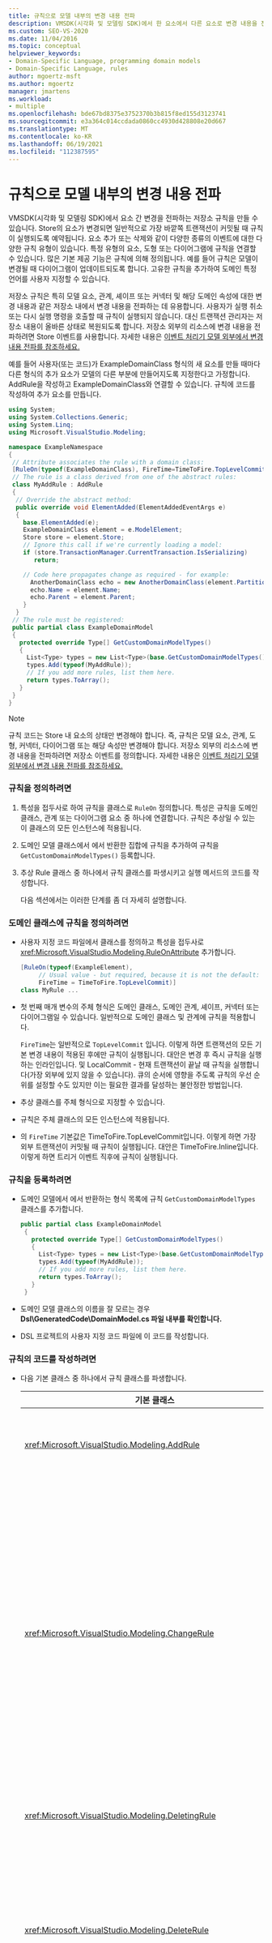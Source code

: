 ```yaml
---
title: 규칙으로 모델 내부의 변경 내용 전파
description: VMSDK(시각화 및 모델링 SDK)에서 한 요소에서 다른 요소로 변경 내용을 전파하는 저장소 규칙을 만드는 방법을 알아봅니다.
ms.custom: SEO-VS-2020
ms.date: 11/04/2016
ms.topic: conceptual
helpviewer_keywords:
- Domain-Specific Language, programming domain models
- Domain-Specific Language, rules
author: mgoertz-msft
ms.author: mgoertz
manager: jmartens
ms.workload:
- multiple
ms.openlocfilehash: bde67bd8375e3752370b3b815f8ed155d3123741
ms.sourcegitcommit: e3a364c014ccdada0860cc4930d428808e20d667
ms.translationtype: MT
ms.contentlocale: ko-KR
ms.lasthandoff: 06/19/2021
ms.locfileid: "112387595"
---
```

# <a name="rules-propagate-changes-within-the-model"></a>규칙으로 모델 내부의 변경 내용 전파
VMSDK(시각화 및 모델링 SDK)에서 요소 간 변경을 전파하는 저장소 규칙을 만들 수 있습니다. Store의 요소가 변경되면 일반적으로 가장 바깥쪽 트랜잭션이 커밋될 때 규칙이 실행되도록 예약됩니다. 요소 추가 또는 삭제와 같이 다양한 종류의 이벤트에 대한 다양한 규칙 유형이 있습니다. 특정 유형의 요소, 도형 또는 다이어그램에 규칙을 연결할 수 있습니다. 많은 기본 제공 기능은 규칙에 의해 정의됩니다. 예를 들어 규칙은 모델이 변경될 때 다이어그램이 업데이트되도록 합니다. 고유한 규칙을 추가하여 도메인 특정 언어를 사용자 지정할 수 있습니다.

 저장소 규칙은 특히 모델 요소, 관계, 셰이프 또는 커넥터 및 해당 도메인 속성에 대한 변경 내용과 같은 저장소 내에서 변경 내용을 전파하는 데 유용합니다. 사용자가 실행 취소 또는 다시 실행 명령을 호출할 때 규칙이 실행되지 않습니다. 대신 트랜잭션 관리자는 저장소 내용이 올바른 상태로 복원되도록 합니다. 저장소 외부의 리소스에 변경 내용을 전파하려면 Store 이벤트를 사용합니다. 자세한 내용은 [이벤트 처리기 모델 외부에서 변경 내용 전파를 참조하세요.](../modeling/event-handlers-propagate-changes-outside-the-model.md)

 예를 들어 사용자(또는 코드)가 ExampleDomainClass 형식의 새 요소를 만들 때마다 다른 형식의 추가 요소가 모델의 다른 부분에 만들어지도록 지정한다고 가정합니다. AddRule을 작성하고 ExampleDomainClass와 연결할 수 있습니다. 규칙에 코드를 작성하여 추가 요소를 만듭니다.

```csharp
using System;
using System.Collections.Generic;
using System.Linq;
using Microsoft.VisualStudio.Modeling;

namespace ExampleNamespace
{
 // Attribute associates the rule with a domain class:
 [RuleOn(typeof(ExampleDomainClass), FireTime=TimeToFire.TopLevelCommit)]
 // The rule is a class derived from one of the abstract rules:
 class MyAddRule : AddRule
 {
  // Override the abstract method:
  public override void ElementAdded(ElementAddedEventArgs e)
  {
    base.ElementAdded(e);
    ExampleDomainClass element = e.ModelElement;
    Store store = element.Store;
    // Ignore this call if we're currently loading a model:
    if (store.TransactionManager.CurrentTransaction.IsSerializing)
       return;

    // Code here propagates change as required - for example:
      AnotherDomainClass echo = new AnotherDomainClass(element.Partition);
      echo.Name = element.Name;
      echo.Parent = element.Parent;
    }
  }
 // The rule must be registered:
 public partial class ExampleDomainModel
 {
   protected override Type[] GetCustomDomainModelTypes()
   {
     List<Type> types = new List<Type>(base.GetCustomDomainModelTypes());
     types.Add(typeof(MyAddRule));
     // If you add more rules, list them here.
     return types.ToArray();
   }
 }
}
```

> [!NOTE]
> 규칙 코드는 Store 내 요소의 상태만 변경해야 합니다. 즉, 규칙은 모델 요소, 관계, 도형, 커넥터, 다이어그램 또는 해당 속성만 변경해야 합니다. 저장소 외부의 리소스에 변경 내용을 전파하려면 저장소 이벤트를 정의합니다. 자세한 내용은 [이벤트 처리기 모델 외부에서 변경 내용 전파를 참조하세요.](../modeling/event-handlers-propagate-changes-outside-the-model.md)

### <a name="to-define-a-rule"></a>규칙을 정의하려면

1. 특성을 접두사로 하여 규칙을 클래스로 `RuleOn` 정의합니다. 특성은 규칙을 도메인 클래스, 관계 또는 다이어그램 요소 중 하나에 연결합니다. 규칙은 추상일 수 있는 이 클래스의 모든 인스턴스에 적용됩니다.

2. 도메인 모델 클래스에서 에서 반환한 집합에 규칙을 추가하여 규칙을 `GetCustomDomainModelTypes()` 등록합니다.

3. 추상 Rule 클래스 중 하나에서 규칙 클래스를 파생시키고 실행 메서드의 코드를 작성합니다.

   다음 섹션에서는 이러한 단계를 좀 더 자세히 설명합니다.

### <a name="to-define-a-rule-on-a-domain-class"></a>도메인 클래스에 규칙을 정의하려면

- 사용자 지정 코드 파일에서 클래스를 정의하고 특성을 접두사로 <xref:Microsoft.VisualStudio.Modeling.RuleOnAttribute> 추가합니다.

    ```csharp
    [RuleOn(typeof(ExampleElement),
         // Usual value - but required, because it is not the default:
         FireTime = TimeToFire.TopLevelCommit)]
    class MyRule ...

    ```

- 첫 번째 매개 변수의 주체 형식은 도메인 클래스, 도메인 관계, 셰이프, 커넥터 또는 다이어그램일 수 있습니다. 일반적으로 도메인 클래스 및 관계에 규칙을 적용합니다.

     `FireTime`는 일반적으로 `TopLevelCommit` 입니다. 이렇게 하면 트랜잭션의 모든 기본 변경 내용이 적용된 후에만 규칙이 실행됩니다. 대안은 변경 후 즉시 규칙을 실행하는 인라인입니다. 및 LocalCommit - 현재 트랜잭션이 끝날 때 규칙을 실행합니다(가장 외부에 있지 않을 수 있습니다). 큐의 순서에 영향을 주도록 규칙의 우선 순위를 설정할 수도 있지만 이는 필요한 결과를 달성하는 불안정한 방법입니다.

- 추상 클래스를 주체 형식으로 지정할 수 있습니다.

- 규칙은 주체 클래스의 모든 인스턴스에 적용됩니다.

- 의 `FireTime` 기본값은 TimeToFire.TopLevelCommit입니다. 이렇게 하면 가장 외부 트랜잭션이 커밋될 때 규칙이 실행됩니다. 대안은 TimeToFire.Inline입니다. 이렇게 하면 트리거 이벤트 직후에 규칙이 실행됩니다.

### <a name="to-register-the-rule"></a>규칙을 등록하려면

- 도메인 모델에서 에서 반환하는 형식 목록에 규칙 `GetCustomDomainModelTypes` 클래스를 추가합니다.

    ```csharp
    public partial class ExampleDomainModel
     {
       protected override Type[] GetCustomDomainModelTypes()
       {
         List<Type> types = new List<Type>(base.GetCustomDomainModelTypes());
         types.Add(typeof(MyAddRule));
         // If you add more rules, list them here.
         return types.ToArray();
       }
     }

    ```

- 도메인 모델 클래스의 이름을 잘 모르는 경우 **Dsl\GeneratedCode\DomainModel.cs 파일 내부를 확인합니다.**

- DSL 프로젝트의 사용자 지정 코드 파일에 이 코드를 작성합니다.

### <a name="to-write-the-code-of-the-rule"></a>규칙의 코드를 작성하려면

- 다음 기본 클래스 중 하나에서 규칙 클래스를 파생합니다.

  | 기본 클래스 | 트리거 |
  |-|-|
  | <xref:Microsoft.VisualStudio.Modeling.AddRule> | 요소, 링크 또는 셰이프가 추가됩니다.<br /><br /> 이를 사용하여 새 요소 외에 새 관계를 검색할 수 있습니다. |
  | <xref:Microsoft.VisualStudio.Modeling.ChangeRule> | 도메인 속성 값이 변경됩니다. 메서드 인수는 이전 값과 새 값을 제공합니다.<br /><br /> 셰이프의 경우 기본 제공 속성이 변경될 때 셰이프가 이동되면 이 규칙이 `AbsoluteBounds` 트리거됩니다.<br /><br /> 대부분의 경우 재정의 `OnValueChanged` 하거나 속성 처리기에서 더 편리 `OnValueChanging` 합니다. 이러한 메서드는 변경 전후에 즉시 호출됩니다. 반면 규칙은 일반적으로 트랜잭션이 끝날 때 실행됩니다. 자세한 내용은 [도메인 속성 값 변경 처리기 를 참조하세요.](../modeling/domain-property-value-change-handlers.md) **참고:**  이 규칙은 링크를 만들거나 삭제할 때 트리거되지 않습니다. 대신 `AddRule` 도메인 관계에 대한 및 를 `DeleteRule` 작성합니다. |
  | <xref:Microsoft.VisualStudio.Modeling.DeletingRule> | 요소 또는 링크가 삭제될 때 트리거됩니다. ModelElement.IsDeleting 속성은 트랜잭션이 끝날 때까지 true입니다. |
  | <xref:Microsoft.VisualStudio.Modeling.DeleteRule> | 요소 또는 링크가 삭제되었을 때 수행됩니다. 규칙은 DeletingRules를 비롯한 다른 모든 규칙이 실행된 후에 실행됩니다. ModelElement.IsDeleting은 false이고 ModelElement.IsDeleted는 true입니다. 후속 실행 취소를 허용하기 위해 요소는 실제로 메모리에서 제거되지 않지만 Store.ElementDirectory에서 제거됩니다. |
  | <xref:Microsoft.VisualStudio.Modeling.MoveRule> | 요소가 한 저장소 파티션에서 다른 저장소 파티션으로 이동됩니다.<br /><br /> (이는 도형의 그래픽 위치와 관련이 없습니다.) |
  | <xref:Microsoft.VisualStudio.Modeling.RolePlayerChangeRule> | 이 규칙은 도메인 관계에만 적용됩니다. 링크의 양쪽 끝에 모델 요소를 명시적으로 할당하면 트리거됩니다. |
  | <xref:Microsoft.VisualStudio.Modeling.RolePlayerPositionChangeRule> | 링크의 MoveBefore 또는 MoveToIndex 메서드를 사용하여 요소 간 링크 순서가 변경될 때 트리거됩니다. |
  | <xref:Microsoft.VisualStudio.Modeling.TransactionBeginningRule> | 트랜잭션을 만들 때 실행됩니다. |
  | <xref:Microsoft.VisualStudio.Modeling.TransactionCommittingRule> | 트랜잭션이 커밋되려고 할 때 실행됩니다. |
  | <xref:Microsoft.VisualStudio.Modeling.TransactionRollingBackRule> | 트랜잭션이 롤백되려고 할 때 실행됩니다. |

- 각 클래스에는 재정의하는 메서드가 있습니다. `override`클래스를 입력하여 검색합니다. 이 메서드의 매개 변수는 변경 중인 요소를 식별합니다.

  규칙에 대한 다음 사항을 알아차리세요.

1. 트랜잭션의 변경 집합은 많은 규칙을 트리거할 수 있습니다. 일반적으로 규칙은 가장 외부 트랜잭션이 커밋될 때 실행됩니다. 지정되지 않은 순서로 실행됩니다.

2. 규칙은 항상 트랜잭션 내에서 실행됩니다. 따라서 변경할 새 트랜잭션을 만들 필요가 없습니다.

3. 트랜잭션이 롤백되거나 실행 취소 또는 다시 실행 작업이 수행될 때 규칙이 실행되지 않습니다. 이러한 작업은 Store의 모든 콘텐츠를 이전 상태로 다시 설정합니다. 따라서 규칙이 Store 외부의 상태를 변경하는 경우 Store 콘텐츠와 동기적으로 유지되지 않을 수 있습니다. Store 외부에서 상태를 업데이트하려면 이벤트를 사용하는 것이 좋습니다. 자세한 내용은 [이벤트 처리기 모델 외부에서 변경 내용 전파를 참조하세요.](../modeling/event-handlers-propagate-changes-outside-the-model.md)

4. 일부 규칙은 모델이 파일에서 로드될 때 실행됩니다. 로드 또는 저장이 진행 중인지 확인하려면 를 `store.TransactionManager.CurrentTransaction.IsSerializing` 사용합니다.

5. 규칙 코드에서 더 많은 규칙 트리거를 만드는 경우 실행 목록의 끝에 추가되고 트랜잭션이 완료되기 전에 실행됩니다. DeletedRules는 다른 모든 규칙 후에 실행됩니다. 한 규칙은 트랜잭션에서 각 변경에 대해 한 번씩 여러 번 실행할 수 있습니다.

6. 규칙과 정보를 전달하려면 에 정보를 저장할 수 `TransactionContext` 있습니다. 이 사전은 트랜잭션 중에 유지 관리되는 사전일 뿐입니다. 트랜잭션이 종료되면 삭제됩니다. 각 규칙의 이벤트 인수는 액세스 권한을 제공합니다. 규칙은 예측 가능한 순서로 실행되지 않습니다.

7. 다른 대안을 고려한 후 규칙을 사용합니다. 예를 들어 값이 변경되면 속성을 업데이트하려면 계산된 속성을 사용하는 것이 좋습니다. 셰이프의 크기나 위치를 제한 하려면를 사용 `BoundsRule` 합니다. 속성 값의 변경 내용에 응답 하려면 `OnValueChanged` 속성에 처리기를 추가 합니다. 자세한 내용은 [변경 내용에 대 한 응답 및 전파](../modeling/responding-to-and-propagating-changes.md)를 참조 하세요.

## <a name="example"></a>예제
 다음 예에서는 두 요소를 연결 하기 위해 도메인 관계가 인스턴스화될 때 속성을 업데이트 합니다. 규칙은 사용자가 다이어그램에서 링크를 만들 때 뿐만 아니라 프로그램 코드에서 링크를 만들 때에도 트리거됩니다.

 이 예를 테스트 하려면 작업 흐름 솔루션 템플릿을 사용 하 여 DSL을 만들고 Dsl 프로젝트의 파일에 다음 코드를 삽입 합니다. 솔루션을 빌드 및 실행 하 고 디버깅 프로젝트에서 샘플 파일을 엽니다. 주석 모양과 흐름 요소 사이에 주석 링크를 그립니다. 주석의 텍스트는 연결한 최근 요소에 대 한 보고서로 변경 됩니다.

 실제로 모든 AddRule에 대 한 DeleteRule를 작성 합니다.

```csharp
using System;
using System.Collections.Generic;
using System.Linq;
using System.Text;
using Microsoft.VisualStudio.Modeling;

namespace Company.TaskRuleExample
{

  [RuleOn(typeof(CommentReferencesSubjects))]
  public class RoleRule : AddRule
  {

    public override void ElementAdded(ElementAddedEventArgs e)
    {
      base.ElementAdded(e);
      CommentReferencesSubjects link = e.ModelElement as CommentReferencesSubjects;
      Comment comment = link.Comment;
      FlowElement subject = link.Subject;
      Transaction current = link.Store.TransactionManager.CurrentTransaction;
      // Don't want to run when we're just loading from file:
      if (current.IsSerializing) return;
      comment.Text = "Flow has " + subject.FlowTo.Count + " outgoing connections";
    }

  }

  public partial class TaskRuleExampleDomainModel
  {
    protected override Type[] GetCustomDomainModelTypes()
    {
      List<Type> types = new List<Type>(base.GetCustomDomainModelTypes());
      types.Add(typeof(RoleRule));
      return types.ToArray();
    }
  }

}
```

## <a name="see-also"></a>참조

- [이벤트 처리기로 모델 외부의 변경 내용 전파](../modeling/event-handlers-propagate-changes-outside-the-model.md)